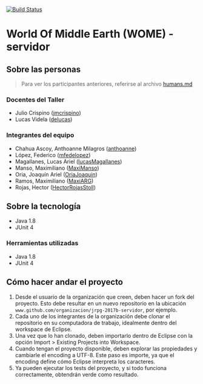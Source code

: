 [![Build Status](https://travis-ci.org/XXX/jrpg-2017b-servidor.svg?branch=master)](https://travis-ci.org/XXX/jrpg-2017b-servidor)
# World Of Middle Earth (WOME) - servidor

## Sobre las personas

> Para ver los participantes anteriores, referirse al archivo [humans.md](humans.md)

### Docentes del Taller

* Julio Crispino ([jmcrispino](https://github.com/jmcrispino))
* Lucas Videla ([delucas](https://github.com/delucas))

### Integrantes del equipo

* Chahua Ascoy, Anthoanne Milagros ([anthoanne](https://travis-ci.org/profile/anthoanne))
* López, Federico ([mfedelopez](https://travis-ci.org/profile/mfedelopez))
* Magallanes, Lucas Ariel ([lucasMagallanes](https://travis-ci.org/profile/lucasMagallanes))
* Manso, Maximiliano ([MaxiManso](https://travis-ci.org/profile/MaxiManso))
* Oria, Joaquín Ariel ([OriaJoaquin](https://travis-ci.org/profile/OriaJoaquin))
* Ramos, Maximiliano ([MaxiARG](https://travis-ci.org/profile/MaxiARG))
* Rojas, Hector ([HectorRojasStoll](https://travis-ci.org/profile/HectorRojasStoll))

## Sobre la tecnología
* Java 1.8
* JUnit 4


### Herramientas utilizadas

* Java 1.8
* JUnit 4

## Cómo hacer andar el proyecto

1. Desde el usuario de la organización que creen, deben hacer un fork del proyecto. Esto debe resultar en un nuevo repositorio en la ubicación `www.github.com/organizacion/jrpg-2017b-servidor`, por ejemplo.
2. Cada uno de los integrantes de la organización debe clonar el repositorio en su computadora de trabajo, idealmente dentro del workspace de Eclipse.
3. Una vez que lo han clonado, deben importarlo dentro de Eclipse con la opción Import > Existing Projects into Workspace.
4. Cuando tengan el proyecto disponible, deben explorar las propiedades y cambiarle el encoding a UTF-8. Este paso es importe, ya que el encoding define cómo Eclipse interpreta los caracteres.
5. Ya pueden ejecutar los tests del proyecto, y si todo funciona correctamente, obtendrán verde como resultado.
